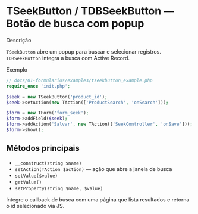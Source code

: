 # TSeekButton / TDBSeekButton — Botão de busca com popup

Descrição

`TSeekButton` abre um popup para buscar e selecionar registros. `TDBSeekButton` integra a busca com Active Record.

Exemplo

```php
// docs/01-formularios/examples/tseekbutton_example.php
require_once 'init.php';

$seek = new TSeekButton('product_id');
$seek->setAction(new TAction(['ProductSearch', 'onSearch']));

$form = new TForm('form_seek');
$form->addField($seek);
$form->addAction('Salvar', new TAction(['SeekController', 'onSave']));
$form->show();
```

## Métodos principais

- `__construct(string $name)`
- `setAction(TAction $action)` — ação que abre a janela de busca
- `setValue($value)`
- `getValue()`
- `setProperty(string $name, $value)`

Integre o callback de busca com uma página que lista resultados e retorna o id selecionado via JS.

